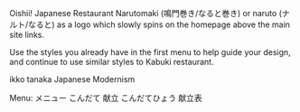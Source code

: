 Oishii! Japanese Restaurant
Narutomaki (鳴門巻き/なると巻き) or naruto (ナルト/なると) as a logo which slowly spins on the homepage above the main site links.

Use the styles you already have in the first menu to help guide your design, and continue to use similar styles to Kabuki restaurant. 

ikko tanaka
Japanese Modernism

Menu:
メニュー
こんだて
献立
こんだてひょう
献立表